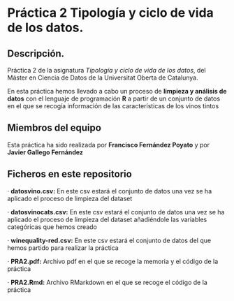 # Práctica 2 Tipología y ciclo de vida de los datos. 

## Descripción. 

Práctica 2 de la asignatura *Tipología y ciclo de vida de los datos*, del Máster en Ciencia de Datos de la Universitat Oberta de Catalunya. 

En esta práctica hemos llevado a cabo un proceso de **limpieza y análisis de datos** con el lenguaje de programación **R** a partir de un conjunto de datos en el que se recogía información de las características de los vinos tintos

## Miembros del equipo

Esta práctica ha sido realizada por **Francisco Fernández Poyato** y por **Javier Gallego Fernández**

## Ficheros en este repositorio

· **datosvino.csv:** En este csv estará el conjunto de datos una vez se ha aplicado el proceso de limpieza del dataset

· **datosvinocats.csv:** En este csv estará el conjunto de datos una vez se ha aplicado el proceso de limpieza del dataset añadiéndole las variables categóricas que hemos creado

· **winequality-red.csv:** En este csv estará el conjunto de datos del que hemos partido para realizar la práctica

· **PRA2.pdf:** Archivo pdf en el que se recoge la memoria y el código de la práctica

· **PRA2.Rmd:** Archivo RMarkdown en el que se recoge el código de la práctica
